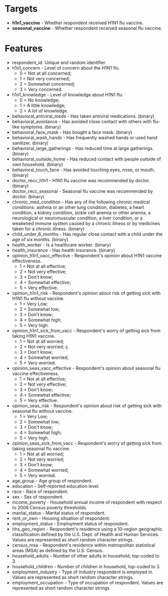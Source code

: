 # Targets
- **h1n1_vaccine** - Whether respondent received H1N1 flu vaccine.
- **seasonal_vaccine** - Whether respondent received seasonal flu vaccine.

# Features
- respondent_id: Unique and random identifier.
- h1n1_concern - Level of concern about the H1N1 flu.
    - 0 = Not at all concerned; 
    - 1 = Not very concerned; 
    - 2 = Somewhat concerned; 
    - 3 = Very concerned.
- h1n1_knowledge - Level of knowledge about H1N1 flu.
    - 0 = No knowledge; 
    - 1 = A little knowledge; 
    - 2 = A lot of knowledge.
- behavioral_antiviral_meds - Has taken antiviral medications. (binary)
- behavioral_avoidance - Has avoided close contact with others with flu-like symptoms. (binary)
- behavioral_face_mask - Has bought a face mask. (binary)
- behavioral_wash_hands - Has frequently washed hands or used hand sanitizer. (binary)
- behavioral_large_gatherings - Has reduced time at large gatherings. (binary)
- behavioral_outside_home - Has reduced contact with people outside of own household. (binary)
- behavioral_touch_face - Has avoided touching eyes, nose, or mouth. (binary)
- doctor_recc_h1n1 - H1N1 flu vaccine was recommended by doctor. (binary)
- doctor_recc_seasonal - Seasonal flu vaccine was recommended by doctor. (binary)
- chronic_med_condition - Has any of the following chronic medical conditions: asthma or an other lung condition, diabetes, a heart condition, a kidney condition, sickle cell anemia or other anemia, a neurological or neuromuscular condition, a liver condition, or a weakened immune system caused by a chronic illness or by medicines taken for a chronic illness. (binary)
- child_under_6_months - Has regular close contact with a child under the age of six months. (binary)
- health_worker - Is a healthcare worker. (binary)
- health_insurance - Has health insurance. (binary)
- opinion_h1n1_vacc_effective - Respondent's opinion about H1N1 vaccine effectiveness.
    - 1 = Not at all effective; 
    - 2 = Not very effective; 
    - 3 = Don't know; 
    - 4 = Somewhat effective; 
    - 5 = Very effective.
- opinion_h1n1_risk - Respondent's opinion about risk of getting sick with H1N1 flu without vaccine.
    - 1 = Very Low; 
    - 2 = Somewhat low; 
    - 3 = Don't know; 
    - 4 = Somewhat high; 
    - 5 = Very high.
- opinion_h1n1_sick_from_vacc - Respondent's worry of getting sick from taking H1N1 vaccine.
    - 1 = Not at all worried; 
    - 2 = Not very worried; ç
    - 3 = Don't know; 
    - 4 = Somewhat worried; 
    - 5 = Very worried.
- opinion_seas_vacc_effective - Respondent's opinion about seasonal flu vaccine effectiveness.
    - 1 = Not at all effective; 
    - 2 = Not very effective; 
    - 3 = Don't know; 
    - 4 = Somewhat effective; 
    - 5 = Very effective.
- opinion_seas_risk - Respondent's opinion about risk of getting sick with seasonal flu without vaccine.
    - 1 = Very Low; 
    - 2 = Somewhat low; 
    - 3 = Don't know; 
    - 4 = Somewhat high; 
    - 5 = Very high.
- opinion_seas_sick_from_vacc - Respondent's worry of getting sick from taking seasonal flu vaccine.
    - 1 = Not at all worried;
    - 2 = Not very worried;
    - 3 = Don't know; 
    - 4 = Somewhat worried; 
    - 5 = Very worried.
- age_group - Age group of respondent.
- education - Self-reported education level.
- race - Race of respondent.
- sex - Sex of respondent.
- income_poverty - Household annual income of respondent with respect to 2008 Census poverty thresholds.
- marital_status - Marital status of respondent.
- rent_or_own - Housing situation of respondent.
- employment_status - Employment status of respondent.
- hhs_geo_region - Respondent's residence using a 10-region geographic classification defined by the U.S. Dept. of Health and Human Services. Values are represented as short random character strings.
- census_msa - Respondent's residence within metropolitan statistical areas (MSA) as defined by the U.S. Census.
- household_adults - Number of other adults in household, top-coded to 3.
- household_children - Number of children in household, top-coded to 3.
- employment_industry - Type of industry respondent is employed in. Values are represented as short random character strings.
- employment_occupation - Type of occupation of respondent. Values are represented as short random character strings.